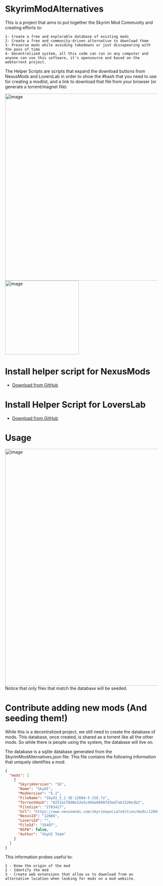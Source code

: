 # SkyrimModAlternatives
This is a project that aims to put together the Skyrim Mod Community and creating efforts to: 
```
1- Create a free and explorable database of existing mods
2- Create a free and community-driven alternative to download them
3- Preserve mods while avoiding takedowns or just dissapearing with the pass of time
4- Decentralized system, all this code can run in any computer and anyone can use this software, it's opensource and based on the webtorrent project. 
```


The Helper Scripts are scripts that expand the download buttons from NexusMods and LoversLab in order to show the #hash that you need to use for creating a modlist, and a link to download that file from your browser (or generate a torrent/magnet file)

<img width="614" alt="image" src="https://user-images.githubusercontent.com/6445619/163729234-a643fe86-7323-4f33-8e34-10fc34b81a6f.png">
<img width="243" alt="image" src="https://user-images.githubusercontent.com/6445619/163729250-a5acf6da-3494-4a92-976c-957a09e02528.png">


# Install helper script for NexusMods
- [Download from GitHub](https://github.com/Rucadi/SkyrimModAlternatives/raw/master/scripts/sma_nexus.user.js)
# Install Helper Script for LoversLab
- [Download from GitHub](https://github.com/Rucadi/SkyrimModAlternatives/raw/master/scripts/sma_loverslab.user.js)



# Usage

<img width="778" alt="image" src="https://user-images.githubusercontent.com/6445619/163729989-ab14fb69-fa52-494d-884f-fe03b5925f41.png">
Notice that only files that match the database will be seeded.


# Contribute adding new mods (And seeding them!)

While this is a decentralized project, we still need to create the database of mods. 
This database, once created, is shared as a torrent like all the other mods. So while there is people using the system, the database will live on.

The database is a sqlite database generated from the SkyrimModAlternatives.json file. 
This file contains the following information that uniquely identifies a mod:
```json
{
  "mods": [
    {
      "SkyrimVersion": "SE",
      "Name": "SkyUI",
      "ModVersion": "5.2",
      "FileName": "SkyUI_5_2_SE-12604-5-2SE.7z",
      "TorrentHash": "0253a1f8d0e52e5cd9da8890fd3ed7ab1520e3b2",
      "FileSize": "2783417", 
      "Url": "https://www.nexusmods.com/skyrimspecialedition/mods/12604",
      "NexusId": "12604",
      "LoversId": "",
      "FileId": "35407",
      "NSFW": false,
      "Author": "SkyUI Team"
    }
  ]
}

```
This information probes useful to: 

```
1 - Know the origin of the mod
2 - Identify the mod
3 - Create web extensions that allow us to download from an alternative location when looking for mods on a mod website.
```

